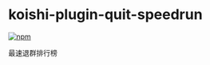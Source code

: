 # koishi-plugin-quit-speedrun

[![npm](https://img.shields.io/npm/v/koishi-plugin-quit-speedrun?style=flat-square)](https://www.npmjs.com/package/koishi-plugin-quit-speedrun)

最速退群排行榜
